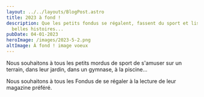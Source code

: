 ```yaml
---
layout: ../../layouts/BlogPost.astro
title: 2023 à fond !
description: Que les petits fondus se régalent, fassent du sport et lisent des
  belles histoires...
pubDate: 04-01-2023
heroImage: /images/2023-5-2.png
altImage: À fond ! image voeux
---
```

Nous souhaitons à tous les petits mordus de sport de s'amuser sur un terrain, dans leur jardin, dans un gymnase, à la piscine... 

Nous souhaitons à tous les Fondus de se régaler à la lecture de leur magazine préféré.
